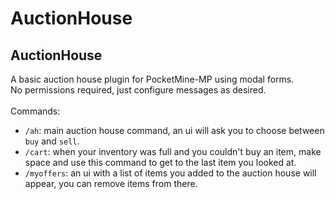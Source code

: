 # AuctionHouse
## AuctionHouse

A basic auction house plugin for PocketMine-MP using modal forms. <br/>
No permissions required, just configure messages as desired.<br/><br>
Commands:
+ `/ah`: main auction house command, an ui will ask you to choose between `buy` and `sell`.
+ `/cart`: when your inventory was full and you couldn't buy an item, make space and use 
this command to get to the last item you looked at.
+ `/myoffers`: an ui with a list of items you added to the auction house will appear, 
you can remove items from there.
